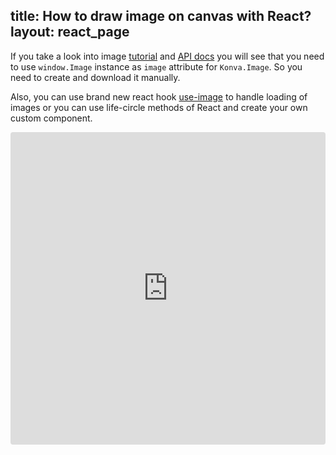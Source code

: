 title: How to draw image on canvas with React?
layout: react_page
---

If you take a look into image [tutorial](/docs/shapes/Image.html) and [API docs](/api/Konva.Image.html) you will see that you need to use `window.Image` instance as `image` attribute for `Konva.Image`. So you need to create and download it manually.


Also, you can use brand new react hook [use-image](https://github.com/konvajs/use-image) to handle loading of images or you can use life-circle methods of React and create your own custom component.


<iframe src="https://codesandbox.io/embed/github/konvajs/site/tree/master/react-demos/images?hidenavigation=1&view=split&fontsize=10" style="width:100%; height:500px; border:0; border-radius: 4px; overflow:hidden;" sandbox="allow-modals allow-forms allow-popups allow-scripts allow-same-origin"></iframe>



